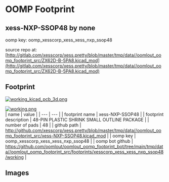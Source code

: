 # OOMP Footprint  
## xess-NXP-SSOP48  by none  
  
oomp key: oomp_xesscorp_xess_xess_nxp_ssop48  
  
source repo at: [http://gitlab.com/xesscorp/xess.pretty/blob/master/tmp/data//oomlout_oomp_footprint_src/ZX62D-B-5PA8.kicad_mod](http://gitlab.com/xesscorp/xess.pretty/blob/master/tmp/data//oomlout_oomp_footprint_src/ZX62D-B-5PA8.kicad_mod)  
## Footprint  
  
[![working_kicad_pcb_3d.png](working_kicad_pcb_3d_600.png)](working_kicad_pcb_3d.png)  
  
[![working.png](working_600.png)](working.png)  
| name | value | 
| --- | --- | 
| footprint name | xess-NXP-SSOP48 | 
| footprint description | 48-PIN PLASTIC SHRINK SMALL OUTLINE PACKAGE | 
| number of pads | 48 | 
| github path | http://github.com/xesscorp/xess.pretty/blob/master/tmp/data//oomlout_oomp_footprint_src/xess-NXP-SSOP48.kicad_mod | 
| oomp key | oomp_xesscorp_xess_xess_nxp_ssop48 | 
| oomp bot github | https://github.com/oomlout/oomlout_oomp_footprint_bot/tree/main/tmp/data//oomlout_oomp_footprint_src/footprints/xesscorp_xess_xess_nxp_ssop48/working | 
## Images  
